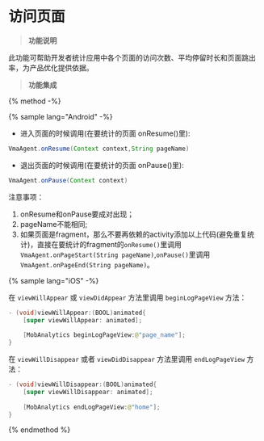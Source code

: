 # 访问页面


> **功能说明**


此功能可帮助开发者统计应用中各个页面的访问次数、平均停留时长和页面跳出率，为产品优化提供依据。


> **功能集成**

{% method -%}

{% sample lang="Android" -%}
* 进入页面的时候调用(在要统计的页面 onResume()里):

```java
VmaAgent.onResume(Context context,String pageName)
```
* 退出页面的时候调用(在要统计的页面 onPause()里):

```java
VmaAgent.onPause(Context context)
```
注意事项：

1. onResume和onPause要成对出现；
2. pageName不能相同;
3. 如果页面是fragment，那么不要再依赖的activity添加以上代码(避免重复统计)，直接在要统计的fragment的`onResume()`里调用`VmaAgent.onPageStart(String pageName)`,`onPause()`里调用`VmaAgent.onPageEnd(String pageName)`。


{% sample lang="iOS" -%}

在 ```viewWillAppear``` 或 ```viewDidAppear``` 方法里调用 ```beginLogPageView``` 方法：

```java
- (void)viewWillAppear:(BOOL)animated{
    [super viewWillAppear: animated];
    
    [MobAnalytics beginLogPageView:@"page_name"];
}
```

在 ```viewWillDisappear``` 或者 ```viewDidDisappear``` 方法里调用 ```endLogPageView``` 方法：

```java
- (void)viewWillDisappear:(BOOL)animated{
    [super viewWillDisappear: animated];
     
    [MobAnalytics endLogPageView:@"home"];
}
```

{% endmethod %}